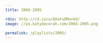 ```yaml
---
title: 2004-2005

rdio: http://rd.io/x/QXaYuDMoxkU/
image: //yo.katydecorah.com/2004-2005.png

permalink: /playlists/2005/
---
```

